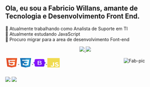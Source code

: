 ## Ola, eu sou a Fabricio Willans, amante de Tecnologia e Desenvolvimento Front End.
🔭 Atualmente trabalhando como Analista de Suporte em TI <br>
🌱 Atualmente estudando JavaScript <br>
👯 Procuro migrar para a area de desenvolvimento Font-end
<div align="center">
  <a href="https://github.com/Fabricio-Willans-97">
  <img height="160" src="https://github-readme-stats.vercel.app/api?username=Fabricio-Willans-97&count_private=true&show_icons=true&theme=tokyonight"/>
  <img height="160" src="https://github-readme-stats.vercel.app/api/top-langs/?username=Fabricio-Willans-97&layout=compact&langs_count=5&theme=tokyonight"/>
</div>
<div style="display: inline_block"><br>
  <img align="center" alt="Fab-HTML" height="30" width="40" src="https://raw.githubusercontent.com/devicons/devicon/master/icons/html5/html5-original.svg">
  <img align="center" alt="Fab-CSS" height="30" width="40" src="https://raw.githubusercontent.com/devicons/devicon/master/icons/css3/css3-original.svg">
  <img align="center" alt="Fab-Botp" height="30" width="40" src="https://raw.githubusercontent.com/devicons/devicon/master/icons/bootstrap/bootstrap-original.svg">
  <img align="center" alt="Fab-Js" height="30" width="40" src="https://raw.githubusercontent.com/devicons/devicon/master/icons/javascript/javascript-plain.svg">
  <!--<img align="center" alt="Fab-Ts" height="30" width="40" src="https://raw.githubusercontent.com/devicons/devicon/master/icons/typescript/typescript-plain.svg">
  <!--<img align="center" alt="Fab-React" height="30" width="40" src="https://raw.githubusercontent.com/devicons/devicon/master/icons/react/react-original.svg">
  <!--<img align="center" alt="Fab-Python" height="30" width="40" src="https://raw.githubusercontent.com/devicons/devicon/master/icons/python/python-original.svg">-->
  <img align="right" alt="Fab-pic" width="130" src="https://avatars.githubusercontent.com/u/113811396?s=400&u=8892c509da8b7dc2f3c0d4d214da144e3f9b4f3e&v=4">
</div>
  
  ##
 
<div>
  <a href="mailto:fabriciowilliansalfa@gmail.com"><img src="https://img.shields.io/badge/-Gmail-%23333?style=for-the-badge&logo=gmail&logoColor=white" target="_blank"></a>
  <a href="https://www.linkedin.com/in/fabricio-willans-53b13a125" target="_blank"><img src="https://img.shields.io/badge/-LinkedIn-%230077B5?style=for-the-badge&logo=linkedin&logoColor=white" target="_blank"></a> 
 
  <!-- snake aqui -->
 
</div>
